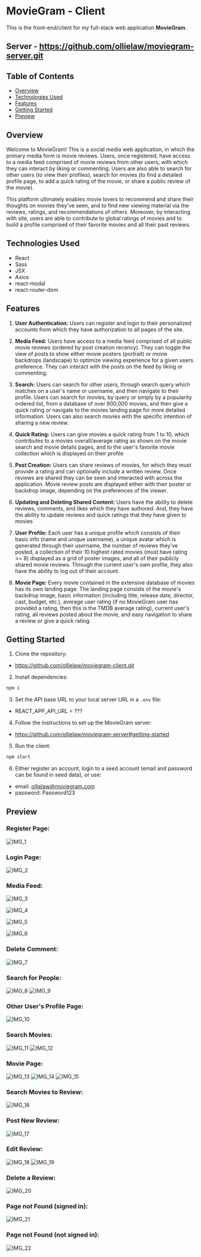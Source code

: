 # MovieGram - Client

This is the front-end/client for my full-stack web application **MovieGram**.

## Server - https://github.com/ollielaw/moviegram-server.git

## Table of Contents

- [Overview](#overview)
- [Technologies Used](#technologies-used)
- [Features](#features)
- [Getting Started](#getting-started)
- [Preview](#preview)

## Overview

Welcome to MovieGram! This is a social media web application, in which the primary media
form is movie reviews. Users, once registered, have access to a media feed comprised
of movie reviews from other users, with which they can interact by liking or commenting.
Users are also able to search for other users (to view their profiles), search for movies
(to find a detailed profile page, to add a quick rating of the movie, or share a public
review of the movie).

This platform ultimately enables movie lovers to recommend and share their thoughts on movies
they've seen, and to find new viewing material via the reviews, ratings, and recommendations
of others. Moreover, by interacting with site, users are able to contribute to global ratings
of movies and to build a profile comprised of their favorite movies and all their past
reviews.

## Technologies Used

- React
- Sass
- JSX
- Axios
- react-modal
- react-router-dom

## Features

1. **User Authentication:**
   Users can register and login to their personalized accounts from which they have authorization
   to all pages of the site.

2. **Media Feed:**
   Users have access to a media feed comprised of all public movie reviews (ordered by post creation
   recency). They can toggle the view of posts to show either movie posters (portrait) or movie
   backdrops (landscape) to optimize viewing experience for a given users preference. They can interact
   with the posts on the feed by liking or commenting.

3. **Search:**
   Users can search for other users, through search query which matches on a user's name or username,
   and then navigate to their profile. Users can search for movies, by query or simply by a popularity
   ordered list, from a database of over 800,000 movies, and then give a quick rating or navigate to
   the movies landing page for more detailed information. Users can also search movies with the specific
   intention of sharing a new review.

4. **Quick Rating:**
   Users can give movies a quick rating from 1 to 10, which contributes to a movies overall/average
   rating as shown on the movie search and movie details pages, and to the user's favorite movie
   collection which is displayed on their profile

5. **Post Creation:**
   Users can share reviews of movies, for which they must provide a rating and can optionally include a
   written review. Once reviews are shared they can be seen and interacted with across the application.
   Movie review posts are displayed either with their poster or backdrop image, depending on the
   preferences of the viewer.

6. **Updating and Deleting Shared Content:**
   Users have the ability to delete reviews, comments, and likes which they have authored. And, they have
   the ability to update reviews and quick ratings that they have given to movies

7. **User Profile:**
   Each user has a unique profile which consists of their basic info (name and unique username), a unique
   avatar which is generated through their username, the number of reviews they've posted, a collection of
   their 10 highest rated movies (must have rating >= 8) displayed as a grid of poster images, and all of
   their publicly shared movie reviews. Through the current user's own profile, they also have the ability to
   log out of their account.

8. **Movie Page:**
   Every movie contained in the extensive database of movies has its own landing page. The landing page consists
   of the movie's backdrop image, basic information (including title, release date, director, cast, budget, etc.),
   average user rating (if no MovieGram user has provided a rating, then this is the TMDB average rating), current
   user's rating, all reviews posted about the movie, and easy navigation to share a review or give a quick rating.

## Getting Started

1. Clone the repository:

- https://github.com/ollielaw/moviegram-client.git

2. Install dependencies:

```bash
npm i
```

3. Set the API base URL to your local server URL in a `.env` file:

- REACT_APP_API_URL = ???

4. Follow the instructions to set up the MovieGram server:

- https://github.com/ollielaw/moviegram-server#getting-started

5. Run the client:

```bash
npm start
```

6. Either register an account, login to a seed account (email and password can be found in seed data), or use:

- email: ollielaw@moviegram.com
- password: Password123

## Preview

### Register Page:

![IMG_1](/screenshots/register1.png)

### Login Page:

![IMG_2](/screenshots/login1.png)

### Media Feed:

![IMG_3](/screenshots/feed1.png)

![IMG_4](/screenshots/feed2.png)

![IMG_5](/screenshots/feedcomment.png)

![IMG_6](/screenshots/feedusercomment.png)

### Delete Comment:

![IMG_7](/screenshots/deletecomment.png)

### Search for People:

![IMG_8](/screenshots/searchusers1.png)
![IMG_9](/screenshots/searchusers2.png)

### Other User's Profile Page:

![IMG_10](/screenshots/searchuserprofile.png)

### Search Movies:

![IMG_11](/screenshots/searchmovies1.png)
![IMG_12](/screenshots/searchmovies2.png)

### Movie Page:

![IMG_13](/screenshots/moviepage1.png)
![IMG_14](/screenshots/moviepage2.png)
![IMG_15](/screenshots/moviepagereviews.png)

### Search Movies to Review:

![IMG_16](/screenshots/reviewsearch1.png)

### Post New Review:

![IMG_17](/screenshots/newreview1.png)

### Edit Review:

![IMG_18](/screenshots/editreview1.png)
![IMG_19](/screenshots/editreview2.png)

### Delete a Review:

![IMG_20](/screenshots/deletereview1.png)

### Page not Found (signed in):

![IMG_21](/screenshots/pagenotfound2.png)

### Page not Found (not signed in):

![IMG_22](/screenshots/pagenotfound1.png)
